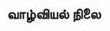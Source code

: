 ---
layout: tagpage
title: "வாழ்வியல் நிலை"
tag: வாழ்வியல் நிலை
description: "வாழ்வியல் நிலை தொடர்புடைய நூல்கள்/கட்டுரைகள்"
robots: noindex
---